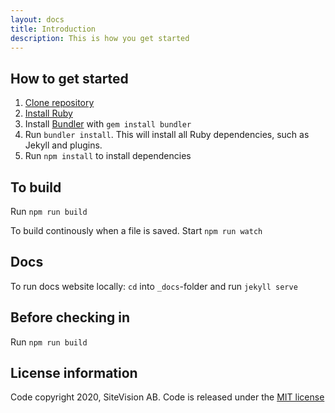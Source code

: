 ```yaml
---
layout: docs
title: Introduction
description: This is how you get started
---
```

## How to get started ##

1. [Clone repository](https://github.com/sitevision/envision)
2. [Install Ruby](https://www.ruby-lang.org/en/documentation/installation/)
3. Install [Bundler](http://bundler.io/) with `gem install bundler`
4. Run `bundler install`. This will install all Ruby dependencies, such as Jekyll and plugins.
6. Run `npm install` to install dependencies

## To build ##
Run `npm run build`

To build continously when a file is saved. Start `npm run watch`

## Docs ##
To run docs website locally:
`cd` into `_docs`-folder and run `jekyll serve`

## Before checking in ##
Run `npm run build`

## License information ##
Code copyright 2020, SiteVision AB. Code is released under the [MIT license](https://github.com/sitevision/envision/blob/master/LICENSE)
